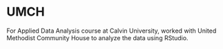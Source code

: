 # UMCH

For Applied Data Analysis course at Calvin University, worked with United Methodist Community House to analyze the data using RStudio.
